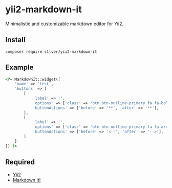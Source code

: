 # yii2-markdown-it

Minimalistic and customizable markdown editor for Yii2.

## Install

```
composer require s1lver/yii2-markdown-it
```

## Example

```php
<?= MarkdownIt::widget([
    'name' => 'test',
    'buttons' => [
        [
            'label' => '',
            'options' => ['class' => 'btn btn-outline-primary fa fa-bold',],
            'buttonActions' => ['before' => '**', 'after' => '**'],
        ],
        [
            'label' => '',
            'options' => ['class' => 'btn btn-outline-primary fa fa-arrows-h',],
            'buttonActions' => ['before' => '<--', 'after' => '-->'],
        ]
    ]
]) ?>
```

## Required
 - [Yii2](https://github.com/yiisoft/yii2)
 - [Markdown It!](https://github.com/markdown-it/markdown-it)
